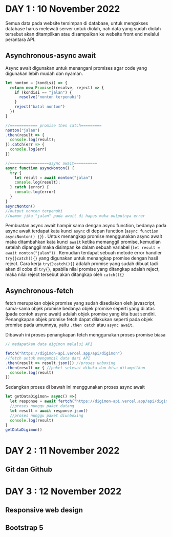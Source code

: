 # DAY 1 : 10 November 2022
Semua data pada website tersimpan di database, untuk mengakses database harus melewati server untuk diolah, nah data yang sudah diolah tersebut akan ditampilkan atau disampaikan ke website front end melalui perantara API. 
## Asynchronous-async await
Async await digunakan untuk menangani promises agar code yang digunakan lebih mudah dan nyaman. 
```javascript
let nonton = (kondisi) => {
  return new Promise((resolve, reject) => {
    if (kondisi == "jalan") {
      resolve("nonton terpenuhi")
    }
    reject("batal nonton")
  })
}

//============ promise then catch=========
nonton("jalan")
.then(result => {
  console.log(result);
}).catch(err => {
  console.log(err)
})

//=================async await==========
async function asyncNonton() {
  try {
    let result = await nonton("jalan")
    console.log(result);
  } catch (error) {
    console.log(error)
  }
}
asyncNonton()
//output nonton terpenuhi
//namun jika "jalan" pada await di hapus maka outputnya error
```
Pembuatan async await hampir sama dengan async function, bedanya pada  async await terdapat kata kunci `async` di depan function (`async function asyncNonton() {}`) . Untuk menangkap promise menggunakan async await maka ditambahkan kata kunci `await` ketika memanggil promise, kemudian setelah dipanggil maka disimpan ke dalam sebuah variabel (`let result = await nonton("jalan")`) . Kemudian terdapat sebuah metode error handler `try{}catch(){}` yang digunakan untuk menangkap promise dengan hasil reject. Cara kerja `try{}catch(){}` adalah promise yang sudah dibuat tadi akan di coba di `try{}`, apabila nilai promise yang ditangkap adalah reject, maka nilai reject tersebut akan ditangkap oleh `catch(){}`

## Asynchronous-fetch
fetch merupakan objek promise yang sudah disediakan oleh javascript, sama-sama objek promise bedanya objek promise seperti yang di atas (pada contoh async await) adalah objek promise yang kita buat sendiri. Penangkapan objek promise fetch dapat dilakukan seperti pada objek promise pada umumnya, yaitu `.then catch` atau `async await`. 

Dibawah ini proses penangkapan fetch menggunakan proses promise biasa
```javascript
// medapatkan data digimon melalui API

fetch("https://digimon-api.vercel.app/api/digimon")
//fetch untuk mengambil data dari API
.then(result => result.json()) //proses unboxing
.then(result => { //paket selesai dibuka dan bisa ditampilkan
  console.log(result)
})
```
Sedangkan proses di bawah ini menggunakan proses async await
```javascript
let getDataDigimon= async() =>{
  let response = await fertch("https://digimon-api.vercel.app/api/digimon")
  //proses nunggu paket datang
  let result = await response.json()
  //proses nunggu paket diunboxing
  console.log(result)
}
getDataDigimon()
```
# DAY 2 : 11 November 2022
## Git dan Github

# DAY 3 : 12 November 2022
## Responsive web design
## Bootstrap 5
